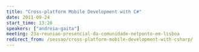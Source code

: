 ```yaml
---
title: "Cross-platform Mobile Development with C#"
date: 2011-09-24
start_time: 13:20
speakers: ["andreia-gaita"]
meeting: 23a-reuniao-presencial-da-comunidade-netponto-em-lisboa
redirect_from: /sessao/cross-platform-mobile-development-with-csharp/
---
```




